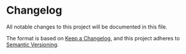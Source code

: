 # Changelog

All notable changes to this project will be documented in this file.

The format is based on [Keep a Changelog](https://keepachangelog.com/en/1.0.0/), 
and this project adheres to [Semantic Versioning](https://semver.org/spec/v2.0.0.html).

<!-- EXAMPLE

## [1.0.0]

### Added

* I've added feature XY (#1000)

### Changed

* I've cleaned up XY (#1000)

### Deprecated

* I've deprecated XY (#1000)

### Removed

* I've removed XY (#1000)

### Fixed

* I've fixed XY (#1000)

### Security

* I've improved the security in XY (#1000)

-->
